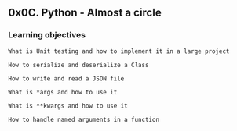 ## 0x0C. Python - Almost a circle

### Learning objectives


    What is Unit testing and how to implement it in a large project

    How to serialize and deserialize a Class

    How to write and read a JSON file
    
    What is *args and how to use it
    
    What is **kwargs and how to use it
    
    How to handle named arguments in a function
